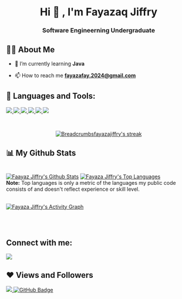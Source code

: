 <h1 align="center">Hi <span class="wave" >👋</span> , I'm Fayazaq Jiffry</h1>
<h3 align="center">Software Engineerning Undergraduate</h3>


## 🙋‍♀️ About Me

- 🔭 I’m currently learning **Java**

- 📫 How to reach me **fayazafay.2024@gmail.com**
  


## 🚀 Languages and Tools:

<p align="left"> 
    <a href="https://www.java.com" target="_blank"> <img src="https://img.icons8.com/color/48/000000/java-coffee-cup-logo.png"/> </a>
    <a href="https://developer.mozilla.org/en-US/docs/Web/JavaScript" target="_blank"> <img src="https://img.icons8.com/color/48/000000/javascript.png"/> </a> 
    <a href="https://www.w3.org/html/" target="_blank"> <img src="https://img.icons8.com/color/48/000000/html-5.png"/> </a> 
    <a href="https://www.w3schools.com/css/" target="_blank"> <img src="https://img.icons8.com/color/48/000000/css3.png"/> </a>  
    <a href="https://www.python.org" target="_blank"> <img src="https://img.icons8.com/color/48/000000/python.png"/> </a> 
    <a href="https://git-scm.com/" target="_blank"> <img src="https://img.icons8.com/color/48/000000/git.png"/> </a>     
</p>

<!-- [![React Badge](https://img.shields.io/badge/-React-61DBFB?style=for-the-badge&labelColor=black&logo=react&logoColor=61DBFB)](#)  [![Javascript Badge](https://img.shields.io/badge/-Javascript-F0DB4F?style=for-the-badge&labelColor=black&logo=javascript&logoColor=F0DB4F)](#) [![Typescript Badge](https://img.shields.io/badge/-Typescript-007acc?style=for-the-badge&labelColor=black&logo=typescript&logoColor=007acc)](#) [![Nodejs Badge](https://img.shields.io/badge/-Nodejs-3C873A?style=for-the-badge&labelColor=black&logo=node.js&logoColor=3C873A)](#) [![GraphQL Badge](https://img.shields.io/badge/-GraphQl-e535ab?style=for-the-badge&labelColor=black&logo=node.js&logoColor=e535ab)](#) -->
<br/>

<p align="center">
    <a href="https://github.com/Breadcrumbsfayazajiffry2024/github-readme-streak-stats">
        <img title="🔥 Get streak stats for your profile at git.io/streak-stats" alt="Breadcrumbsfayazajiffry's streak" src="https://github-readme-streak-stats.herokuapp.com/?user=FayazaJiffry2024&theme=black-ice&hide_border=true&stroke=0000&background=060A0CD0"/>
    </a>
</p>

## 📊 My Github Stats

  <br/>
    <a href="https://github.com/FayazaJiffry2024/github-readme-stats"><img alt="Faayaz Jiffry's Github Stats" src="https://github-readme-stats.vercel.app/api?username=FayazaJiffry2024&show_icons=true&count_private=true&theme=react&hide_border=true&bg_color=0D1117" /></a>
  <a href="https://github.com/FayazaJiffry2024/github-readme-stats"><img alt="Fayaza Jiffry's Top Languages" src="https://github-readme-stats.vercel.app/api/top-langs/?username=FayazaJiffry2024&langs_count=8&count_private=true&layout=compact&theme=react&hide_border=true&bg_color=0D1117" /></a>
  <br/>
  <b>Note:</b> Top languages is only a metric of the languages my public code consists of and doesn't reflect experience or skill level.


<br/>
<br/>

<a href="https://github.com/FayazaJiffry2024/github-readme-activity-graph"><img alt="Fayaza Jiffry's Activity Graph" src="https://activity-graph.herokuapp.com/graph?username=FayazaJiffry2024&bg_color=0D1117&color=5BCDEC&line=5BCDEC&point=FFFFFF&hide_border=true" /></a>

<br/>
<br/>

## Connect with me:
<p align="left">

<a href = "https://www.linkedin.com/in/fayaza-mjf/"><img src="https://img.icons8.com/fluent/48/000000/linkedin.png"/></a>



</p>

## ❤ Views and Followers
<a href="https://github.com/FayazaJiffry2024/github-profile-views-counter">
    <img src="https://komarev.com/ghpvc/?username=FayazaJiffry2024">
</a>
<a href="https://github.com/FayazaJiffry2024?tab=followers"><img src="https://img.shields.io/github/followers/FayazaJiffry2024?label=Followers&style=social" alt="GitHub Badge"></a>
